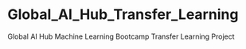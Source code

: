 # Global_AI_Hub_Transfer_Learning
Global AI Hub Machine Learning Bootcamp Transfer Learning Project
